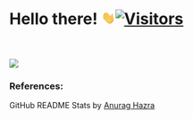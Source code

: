# Hello there! <img src="https://raw.githubusercontent.com/ABSphreak/ABSphreak/master/gifs/Hi.gif" width="25px" /><a href="https://github.com/kanjitp"><img src="https://visitor-badge.laobi.icu/badge?page_id=kanjitp" alt="Visitors"> </a>

<br>

<br>
<div width="100%">
    <a href="https://github.com/kanjitp">
        <img align="center" src="https://github-readme-stats.vercel.app/api?username=kanjitp&show_icons=true&custom_title=Github&hide=stars,contribs&count_private=true&theme=nord&hide_rank=true&card_width=300" />
    </a>
</div>


### References:
GitHub README Stats by [Anurag Hazra](https://github.com/anuraghazra) 

